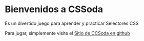 # Bienvenidos a CSSoda

Es un divertido juego para aprender y practicar Selectores CSS

Para jugar, simplemente visite el [Sitio de CCSoda en github](https://cssoda.github.io/juego/)
